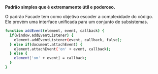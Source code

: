 **Padrão simples que é extremamente útil e poderoso.**

O padrão Facade tem como objetivo escoder a complexidade do código. Ele provém uma interface unificada para um conjunto de subsistemas.

```bash
function addEvent(element, event, callback) {  
  if(window.addEventListener) {
    element.addEventListener(event, callback, false);
  } else if(document.attachEvent) {
    element.attachEvent('on' + event, callback);
  } else {
    element['on' + event] = callback;
  }
}
```

